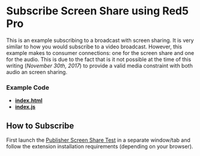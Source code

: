 # Subscribe Screen Share using Red5 Pro
This is an example subscribing to a broadcast with screen sharing. It is very similar to how you would subscribe to a video broadcast. However, this example makes to consumer connections: one for the screen share and one for the audio. This is due to the fact that is it not possible at the time of this writing (_November 30th, 2017_) to provide a valid media constraint with both audio an screen sharing.

### Example Code
- **[index.html](index.html)**
- **[index.js](index.js)**

## How to Subscribe

First launch the [Publisher Screen Share Test](../publishScreenShare) in a separate window/tab and follow the extension installation requirements (depending on your browser).
